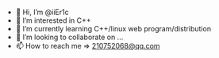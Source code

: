 - 👋 Hi, I’m @iiEr1c
- 👀 I’m interested in C++
- 🌱 I’m currently learning C++/linux web program/distribution
- 💞️ I’m looking to collaborate on ...
- 📫 How to reach me => 210752068@qq.com

<!---
iiEr1c/iiEr1c is a ✨ special ✨ repository because its `README.md` (this file) appears on your GitHub profile.
You can click the Preview link to take a look at your changes.
--->
